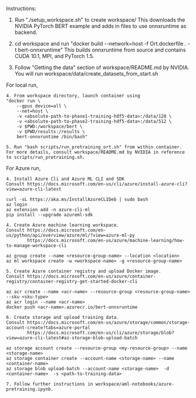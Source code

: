 Instructions:

1. Run "./setup_workspace.sh" to create workspace/
This downloads the NVIDIA PyTorch BERT example and adds in files to use onnxruntime as backend.

2. cd workspace and run "docker build --network=host -f Ort.dockerfile . -t bert-onnxruntime"
This builds onnxruntime from source and contains CUDA 10.1, MPI, and PyTorch 1.5.

3. Follow "Getting the data" section of workspace/README.md by NVIDIA.
You will run workspace/data/create_datasets_from_start.sh

For local run,

    4. From workspace directory, launch container using
    "docker run \
        --gpus device=all \
        --net=host \
        -v <absolute-path-to-phase1-training-hdf5-data>:/data/128 \
        -v <absolute-path-to-phase2-training-hdf5-data>:/data/512 \
        -v $PWD:/workspace/bert \
        -v $PWD/results:/results \
        bert-onnxruntime /bin/bash"

    5. Run "bash scripts/run_pretraining_ort.sh" from within container.
    For more details, consult workspace/README.md by NVIDIA in reference to scripts/run_pretraining.sh.

For Azure run,

    4. Install Azure Cli and Azure ML CLI and SDK
    Consult https://docs.microsoft.com/en-us/cli/azure/install-azure-cli?view=azure-cli-latest

    curl -sL https://aka.ms/InstallAzureCLIDeb | sudo bash
    az login
    az extension add -n azure-cli-ml
    pip install --upgrade azureml-sdk

    4. Create Azure machine learning workspace.
    Consult https://docs.microsoft.com/en-us/python/api/overview/azure/ml/?view=azure-ml-py
            https://docs.microsoft.com/en-us/azure/machine-learning/how-to-manage-workspace-cli

    az group create --name <resource-group-name> --location <location>
    az ml workspace create -w <workspace-name> -g <resource-group-name>

    5. Create Azure container registry and upload Docker image.
    Consult https://docs.microsoft.com/en-us/azure/container-registry/container-registry-get-started-docker-cli

    az acr create --name <acr-name> --resource-group <resource-group-name> --sku <sku-type>
    az acr login --name <acr-name>
    docker push <acr-name>.azurecr.io/bert-onnxruntime

    6. Create storage and upload training data.
    Consult https://docs.microsoft.com/en-us/azure/storage/common/storage-account-create?tabs=azure-portal
            https://docs.microsoft.com/en-us/cli/azure/storage/blob?view=azure-cli-latest#az-storage-blob-upload-batch

    az storage account create --resource-group <my-resource-group> --name <storage-name>
    az storage container create --account-name <storage-name> --name <container-name>
    az storage blob upload-batch --account-name <storage-name>  -d <container-name>  -s <path-to-training-data>

    7. Follow further instructions in workspace/aml-notebooks/azure-pretraining.ipynb.